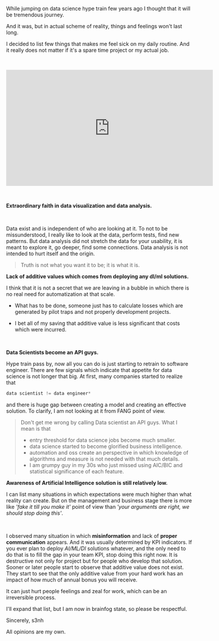 While jumping on data science hype train few years ago I thought that it will be tremendous journey. 

And it was, but in actual scheme of reality, things and feelings won't last long. 

I decided to list few things that makes me feel sick on my daily routine. And it really does not matter if it's a spare time project or 
my actual job. 

&nbsp;
<iframe width="560" height="315" src="https://www.youtube.com/embed/Wui-Q61Qfmg" title="YouTube video player" frameborder="0" allow="accelerometer; autoplay; clipboard-write; encrypted-media; gyroscope; picture-in-picture" allowfullscreen></iframe>

&nbsp;

**Extraordinary faith in data visualization and data analysis.**

&nbsp;

  Data exist and is independent of who are looking at it. To not to be missunderstood, I really like to look at the data, perform tests, find new patterns. 
  But data analysis did not stretch the data for your usability, it is meant to explore it, go deeper, find some connections. 
  Data analysis is not intended to hurt itself and  the origin. 
  
  > Truth is not what you want it to be; it is what it is.
  
**Lack of additive values which comes from deploying any dl/ml solutions.**

  I think that it is not a secret that we are leaving in a bubble in which there is no real need for automatization at that scale.
  &nbsp;

  -  What has to be done, someone just has to calculate losses which are generated by pilot traps and not properly development projects. 

  - I bet all of my saving that additive value is less significant that costs which were incurred. 

&nbsp;

**Data Scientists become an API guys.**

  Hype train pass by, now all you can do is just starting to retrain to software engineer.
  There are few signals which indicate that appetite for data science is not longer that big. At first, many companies started to realize 
  that

  ```python
  data scientist != data engineer* 
  ```

  and there is huge gap between creating a  model and creating an effective solution. 
  To clarify, I am not looking at it from FANG point of view.

  > Don't get me wrong by calling Data scientist an API guys. What I mean is that 
  >   - entry threshold for data science jobs become much smaller.
  >   - data science started to become glorified business intelligence.
  >   - automation and oss create an perspective in which knowledge of algorithms and measure is not needed with that much details. 
  >   - I am grumpy guy in my 30s who just missed using AIC/BIC and statistical significance of each feature. 
  
**Awareness of Artificial Intelligence solution is still relatively low.**
  &nbsp;

  I can list many situations in which expectations were much higher than what
  reality can create. But on the management and business stage there is more like *'fake it till you make it'* point of view than *'your arguments are right, we should stop doing this'*.

  &nbsp;

   I observed many situation in which **misinformation** and lack of **proper communication** appears. And it was usually determined by KPI indicators. If you ever plan to deploy *AI/ML/Dl* solutions whatever, and the only need to do that is to fill the gap in your team KPI, stop doing this right now. 
  It is destructive not only for project but for people who develop that solution. Sooner or later people start to observe that additive value does not exist. They start to see that the only additive value from your hard work has an impact of how much of annual bonus you will receive. 

  It can just hurt people feelings and zeal for work, which can be an irreversible process.

 I'll expand that list, but I am now in brainfog state, so please be respectful.
 &nbsp;

Sincerely,
s3nh


All opinions are my own.
 

